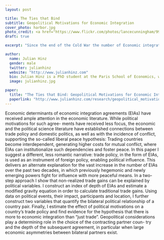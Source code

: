 ```yaml
---
layout: post

title: The Ties that Bind
subtitle: Geopolitical Motivations for Economic Integration
cover_photo: harbor.jpg
photo_credit: <a href="https://www.flickr.com/photos/lancecunningham/9943559725/">Lance Cunningham</a> <a href="http://creativecommons.org/licenses/by-nc-sa/2.0/">cc</a>
draft: true

excerpt: "Since the end of the Cold War the number of Economic integration agreements has exploded. Trade agreements between unlikely partners question purely economic motivations — geopolitical considerations are likely to play an important role."

author:
  name: Julian Hinz
  gender: male
  twitter: julianhinz
  website: "http://www.julianhinz.com"
  bio: Julian Hinz is a PhD student at the Paris School of Economics, writing his thesis on "International Trade and Foreign Policy".
  image: julianhinz.jpg

paper:
  title: "The Ties that Bind: Geopolitical Motivations for Economic Integration"
  paperlink: "http://www.julianhinz.com/research/geopolitical_motivations.pdf"
---
```


Economic determinants of economic integration agreements (EIAs) have received ample attention in the economic literature. While political motivations for such agree- ments have received less focus, the economic and the political science literature have established connections between trade policy and domestic politics, as well as with the incidence of conflict, supporting the so-called liberal peace hypothesis: Trading countries become interdependent, generating higher costs for mutual conflict, where EIAs can institutionalize such dependencies and foster peace.In this paper I suggest a different, less romantic narrative: trade policy, in the form of EIAs, is used as an instrument of foreign policy, enabling political influence. This delivers an alternate explanation for the vast increase in the number of EIAs over the past two decades, in which previously hegemonic and newly emerging powers fight for influence with more peaceful means.In a two-step approach I show that non-realized trade gains can be explained by political variables. I construct an index of depth of EIAs and estimate a modified gravity equation in order to calculate traditional trade gains. Using data on political events, their impact, participants and location, I further construct two variables that quantify the bilateral political relationship of a country pair. Finally, I estimate the effect of political motivations on a country’s trade policy and find evidence for the hypothesis that there is more to economic integration than “just trade”. Geopolitical considerations play a determining role in the choice of the contracting partner coun- try and the depth of the subsequent agreement, in particular when large economic asymmetries between bilateral partners exist.

[^Haidar:2014]: Haidar, J.I. (2014): Sanctions and Exports Deflection. Mimeograph, Paris School of Economics.